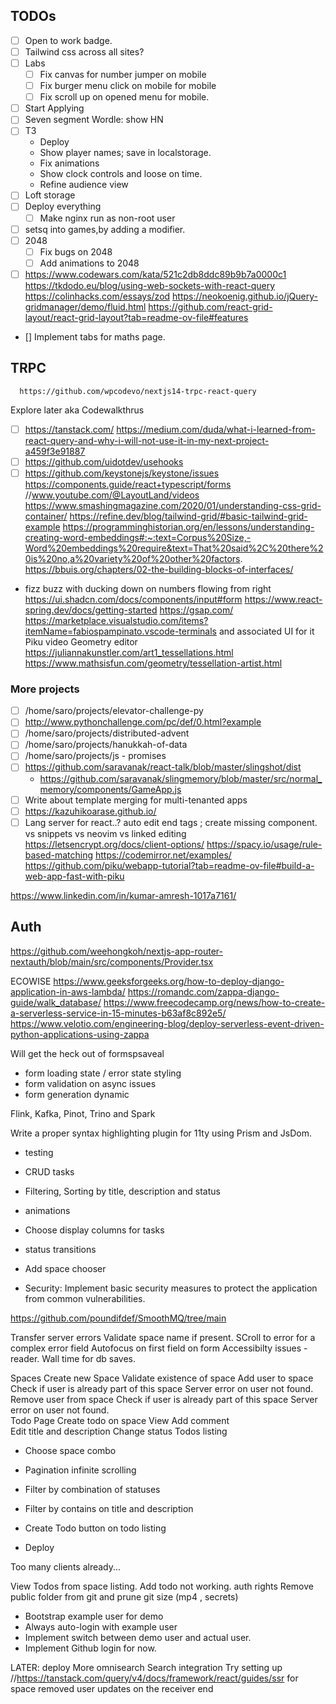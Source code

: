 ## TODOs


- [ ] Open to work badge.
- [ ] Tailwind css across all sites?
- [ ]  Labs
   - [ ] Fix canvas for number jumper on mobile 
   - [ ] Fix burger menu click on mobile for mobile
   - [ ] Fix scroll up on opened menu for mobile.
- [ ] Start Applying
- [ ] Seven segment Wordle: show HN
- [ ] T3 
    - Deploy 
    - Show player names; save in localstorage. 
    - Fix animations 
    - Show clock controls and loose on time. 
    - Refine audience view 
- [ ] Loft storage 
- [ ] Deploy everything
   - [ ] Make nginx run as non-root user
- [ ] setsq into games,by adding a modifier. 
- [ ] 2048
   - [ ] Fix bugs on 2048
   - [ ] Add animations to 2048
- [ ] https://www.codewars.com/kata/521c2db8ddc89b9b7a0000c1
https://tkdodo.eu/blog/using-web-sockets-with-react-query
https://colinhacks.com/essays/zod
https://neokoenig.github.io/jQuery-gridmanager/demo/fluid.html
https://github.com/react-grid-layout/react-grid-layout?tab=readme-ov-file#features
- []  Implement tabs for maths page. 
## TRPC 

      https://github.com/wpcodevo/nextjs14-trpc-react-query

Explore later aka Codewalkthrus 
- [ ] https://tanstack.com/
      https://medium.com/duda/what-i-learned-from-react-query-and-why-i-will-not-use-it-in-my-next-project-a459f3e91887
- [ ] https://github.com/uidotdev/usehooks
- [ ] https://github.com/keystonejs/keystone/issues
   https://components.guide/react+typescript/forms
//www.youtube.com/@LayoutLand/videos
https://www.smashingmagazine.com/2020/01/understanding-css-grid-container/
https://refine.dev/blog/tailwind-grid/#basic-tailwind-grid-example
https://programminghistorian.org/en/lessons/understanding-creating-word-embeddings#:~:text=Corpus%20Size,-Word%20embeddings%20require&text=That%20said%2C%20there%20is%20no,a%20variety%20of%20other%20factors.
https://bbuis.org/chapters/02-the-building-blocks-of-interfaces/
- fizz buzz with ducking down on numbers flowing from right
https://ui.shadcn.com/docs/components/input#form
https://www.react-spring.dev/docs/getting-started
https://gsap.com/
https://marketplace.visualstudio.com/items?itemName=fabiospampinato.vscode-terminals and associated UI for it
Piku video
Geometry editor
https://juliannakunstler.com/art1_tessellations.html
https://www.mathsisfun.com/geometry/tessellation-artist.html

### More projects

 - [ ] /home/saro/projects/elevator-challenge-py
 - [ ] http://www.pythonchallenge.com/pc/def/0.html?example
 - [ ] /home/saro/projects/distributed-advent
 - [ ] /home/saro/projects/hanukkah-of-data
 - [ ] /home/saro/projects/js - promises
 - [ ] https://github.com/saravanak/react-talk/blob/master/slingshot/dist
      - https://github.com/saravanak/slingmemory/blob/master/src/normal_memory/components/GameApp.js
 - [ ] Write about template merging for multi-tenanted apps 
 - [ ] https://kazuhikoarase.github.io/
 - [ ]  Lang server for react..?  auto edit end tags ; create missing component. vs snippets vs neovim vs linked editing
 https://letsencrypt.org/docs/client-options/
https://spacy.io/usage/rule-based-matching
https://codemirror.net/examples/
https://github.com/piku/webapp-tutorial?tab=readme-ov-file#build-a-web-app-fast-with-piku

https://www.linkedin.com/in/kumar-amresh-1017a7161/

## Auth 

https://github.com/weehongkoh/nextjs-app-router-nextauth/blob/main/src/components/Provider.tsx

ECOWISE
https://www.geeksforgeeks.org/how-to-deploy-django-application-in-aws-lambda/
https://romandc.com/zappa-django-guide/walk_database/
https://www.freecodecamp.org/news/how-to-create-a-serverless-service-in-15-minutes-b63af8c892e5/
https://www.velotio.com/engineering-blog/deploy-serverless-event-driven-python-applications-using-zappa

Will get the heck out of formspsaveal
- form loading state / error state styling 
- form validation on async issues 
- form generation dynamic 

Flink, 
Kafka, 
Pinot, 
Trino and 
Spark

Write a proper syntax highlighting plugin for 11ty using Prism and JsDom. 

- testing 
- CRUD tasks
- Filtering, Sorting by title, description and status  
- animations 

- Choose display columns for tasks
- status transitions 
- Add space chooser 
- Security: Implement basic security measures to protect the application from common vulnerabilities.

https://github.com/poundifdef/SmoothMQ/tree/main


Transfer server errors 
Validate space name if present. 
SCroll to error for a complex error field
Autofocus on first field on form 
Accessibilty issues - reader. 
Wall time for db saves.


Spaces 
   Create new Space
      Validate existence of space 
   Add user to space 
      Check if user is already part of this space 
      Server error on user not found.
   Remove user from space 
      Check if user is already part of this space 
      Server error on user not found.      
Todo Page 
   Create todo on space 
   View 
      Add comment    
      Edit title and description 
      Change status 
Todos listing 
   - Choose space combo
   - Pagination infinite scrolling 
   - Filter by combination of statuses
   - Filter by contains on title and description


- Create Todo button on todo listing 
- Deploy 

Too many clients already...

View Todos from space listing. 
Add todo not working. 
auth rights
Remove public folder from git and prune git size (mp4 , secrets)
- Bootstrap example user for demo 
- Always auto-login with example user 
- Implement switch between demo user and actual user. 
- Implement Github login for now. 

LATER:
deploy
More omnisearch Search integration
Try setting up //https://tanstack.com/query/v4/docs/framework/react/guides/ssr for space removed user updates on the receiver end 


